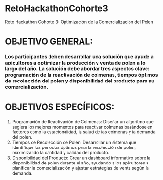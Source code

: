 # RetoHackathonCohorte3
Reto Hackathon Cohorte 3: Optimización de la Comercialización del Polen

# OBJETIVO GENERAL:
### Los participantes deben desarrollar una solución que ayude a apicultores a optimizar la producción y venta de polen a lo largo del año. La solución debe abordar tres aspectos clave: programación de la reactivación de colmenas, tiempos óptimos de recolección del polen y disponibilidad del producto para su comercialización.
###
# OBJETIVOS ESPECÍFICOS:
###
1. Programación de Reactivación de Colmenas: Diseñar un algoritmo que sugiera los mejores momentos para reactivar colmenas basándose en factores como la estacionalidad, la salud de las colmenas y la demanda del polen.
2. Tiempos de Recolección de Polen: Desarrollar un sistema que identifique los periodos óptimos para la recolección de polen, maximizando la cantidad y calidad del producto.
3. Disponibilidad del Producto: Crear un dashboard informativo sobre la disponibilidad de polen durante el año, ayudando a los apicultores a planificar la comercialización y ajustar estrategias de venta según la demanda.
